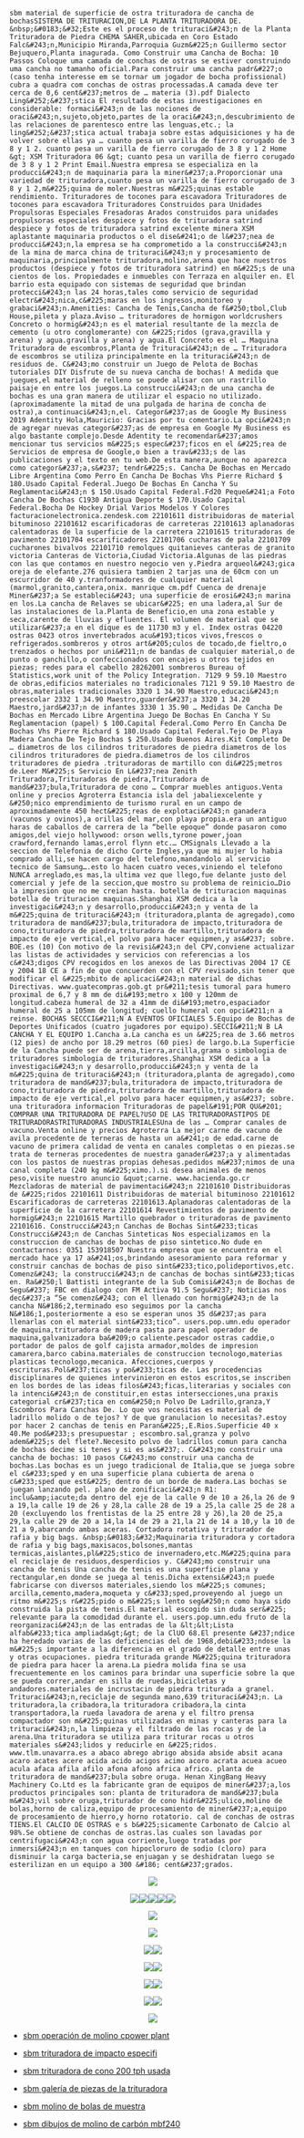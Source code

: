 
```
sbm material de superficie de ostra trituradora de cancha de bochasSISTEMA DE TRITURACION,DE LA PLANTA TRITURADORA DE. &nbsp;&#0183;&#32;Este es el proceso de trituraci&#243;n de la Planta Trituradora de Piedra CHEMA SAHER,ubicada en Coro Estado Falc&#243;n,Municipio Miranda,Parroquia Guzm&#225;n Guillermo sector Bejuquero,Planta inagurada. Como Construir uma Cancha de Bocha: 10 Passos Coloque uma camada de conchas de ostras se estiver construindo uma cancha no tamanho oficial.Para construir uma cancha padr&#227;o (caso tenha interesse em se tornar um jogador de bocha profissional) cubra a quadra com conchas de ostras processadas.A camada deve ter cerca de 0,6 cent&#237;metros de … materia (3).pdf Dialecto Ling&#252;&#237;stica El resultado de estas investigaciones en considerable: formaci&#243;n de las nociones de oraci&#243;n,sujeto,objeto,partes de la oraci&#243;n,descubrimiento de las relaciones de parentesco entre las lenguas,etc.; la ling&#252;&#237;stica actual trabaja sobre estas adquisiciones y ha de volver sobre ellas ya … cuanto pesa un varilla de fierro corugado de 3 8 y 1 2. cuanto pesa un varilla de fierro corugado de 3 8 y 1 2 Home &gt; XSM Trituradora 06 &gt; cuanto pesa un varilla de fierro corugado de 3 8 y 1 2 Print Email.Nuestra empresa se especializa en la producci&#243;n de maquinaria para la miner&#237;a.Proporcionar una variedad de trituradora,cuanto pesa un varilla de fierro corugado de 3 8 y 1 2,m&#225;quina de moler.Nuestras m&#225;quinas estable rendimiento. Trituradores de tocones para escavadora Trituradores de tocones para escavadora Trituradores Construidos para Unidades Propulsoras Especiales Fresadoras Arados construidos para unidades propulsoras especiales despiece y fotos de trituradora satrind despiece y fotos de trituradora satrind excelente minera XSM aplastante maquinaria productos o el dise&#241;o de l&#237;nea de producci&#243;n,la empresa se ha comprometido a la construcci&#243;n de la mina de marca china de trituraci&#243;n y procesamiento de maquinaria,principalmente trituradora,molino,arena que hace nuestros productos (despiece y fotos de trituradora satrind) en m&#225;s de una cientos de los. Propiedades e inmuebles con Terraza en alquiler en. El barrio esta equipado con sistemas de seguridad que brindan protecci&#243;n las 24 horas,tales como servicio de seguridad electr&#243;nica,c&#225;maras en los ingresos,monitoreo y grabaci&#243;n.Amenities: Cancha de Tenis,Cancha de f&#250;tbol,Club House,pileta y plaza.Aviso … trituradores de hormigon worldcrushers Concreto o hormig&#243;n es el material resultante de la mezcla de cemento (u otro conglomerante) con &#225;ridos (grava,gravilla y arena) y agua.gravilla y arena) y agua.El Concreto es el … Maquina Trituradora de escombros,Planta de Trituraci&#243;n de … Trituradora de escombros se utiliza principalmente en la trituraci&#243;n de residuos de. C&#243;mo construir un Juego de Pelota de Bochas tutoriales DIY Disfrute de su nueva cancha de bochas! A medida que juegues,el material de relleno se puede alisar con un rastrillo paisaje en entre los juegos.La construcci&#243;n de una cancha de bochas es una gran manera de utilizar el espacio no utilizado.(aproximadamente la mitad de una pulgada de harina de concha de ostra),a continuaci&#243;n,el. Categor&#237;as de Google My Business 2019 Adentity Hola,Mauricio: Gracias por tu comentario.La opci&#243;n de agregar nuevas categor&#237;as de empresa en Google My Business es algo bastante complejo.Desde Adentity te recomendar&#237;amos mencionar tus servicios m&#225;s espec&#237;ficos en el &#225;rea de Servicios de empresa de Google,o bien a trav&#233;s de las publicaciones y el texto en tu web.De esta manera,aunque no aparezca como categor&#237;a,s&#237; tendr&#225;s. Cancha De Bochas en Mercado Libre Argentina Como Perro En Cancha De Bochas Vhs Pierre Richard $ 180.Usado Capital Federal.Juego De Bochas En Cancha Y Su Reglamentaci&#243;n $ 150.Usado Capital Federal.Fd20 Peque&#241;a Foto Cancha De Bochas C1930 Antigua Deporte $ 170.Usado Capital Federal.Bocha De Hockey Drial Varios Modelos Y Colores facturacionelectronica.zendesk.com 22101611 distribuidoras de material bituminoso 22101612 escarificadoras de carreteras 22101613 aplanadoras calentadoras de la superficie de la carretera 22101615 trituradoras de pavimento 22101704 escarificadores 22101706 cucharas de pala 22101709 cucharones bivalvos 22101710 remolques quitanieves canteras de granito victoria Canteras de Victoria,Ciudad Victoria.Algunas de las piedras con las que contamos en nuestro negocio ven y.Piedra arqueol&#243;gica oreja de elefante.276 quisiera tambien 2 tarjas una de 60cm con un escurridor de 40 y.tranformadores de cualquier material (marmol,granito,cantera,onix. manrique cm.pdf Cuenca de drenaje Miner&#237;a Se estableci&#243; una superficie de erosi&#243;n marina en los.La cancha de Relaves se ubicar&#225; en una ladera,al Sur de las instalaciones de la.Planta de Beneficio,en una zona estable y seca,carente de lluvias y efluentes. El volumen de material que se utilizar&#237;a en el dique es de 11730 m3 y el. Index ostras 04220 ostras 0423 otros invertebrados acu&#193;ticos vivos,frescos o refrigerados.sombreros y otros art&#205;culos de tocado,de fieltro,o trenzados o hechos por uni&#211;n de bandas de cualquier material,o de punto o ganchillo,o confeccionados con encajes u otros tejidos en piezas; redes para el cabello 28262001 sombreros Bureau of Statistics,work unit of the Policy Integration. 7129 9 59.10 Maestro de obras,edificios materiales no tradicionales 7121 9 59.10 Maestro de obras,materiales tradicionales 3320 1 34.90 Maestro,educaci&#243;n preescolar 2332 1 34.90 Maestro,guarder&#237;a 3320 1 34.20 Maestro,jard&#237;n de infantes 3330 1 35.90 … Medidas De Cancha De Bochas en Mercado Libre Argentina Juego De Bochas En Cancha Y Su Reglamentacion (papel) $ 100.Capital Federal.Como Perro En Cancha De Bochas Vhs Pierre Richard $ 180.Usado Capital Federal.Tejo De Playa Madera Cancha De Tejo Bochas $ 250.Usado Buenos Aires.Kit Completo De … diametros de los cilindros trituradores de piedra diametros de los cilindros trituradores de piedra.diametros de los cilindros trituradores de piedra .trituradoras de martillo con di&#225;metros de.Leer M&#225;s Servicio En L&#237;nea Zenith Trituradora,Trituradoras de piedra,Trituradora de mand&#237;bula,Trituradora de cono … Comprar muebles antiguos.Venta online y precios Agroterra Estancia isla del jabaliexcelente y &#250;nico emprendimiento de turismo rural en un campo de aproximadamente 450 hect&#225;reas de explotaci&#243;n ganadera (vacunos y ovinos),a orillas del mar,con playa propia.era un antiguo haras de caballos de carrera de la “belle epoque” donde pasaron como amigos,del viejo hollywood: orson wells,tyrone power,joan crawford,fernando lamas,errol flynn etc.… CMSignals Llevado a la seccion de Telefonia de dicho Corte Ingles,ya que mi mujer lo habia comprado alli,se hacen cargo del telefono,mandandolo al servicio tecnico de Samsung….esto lo hacen cuatro veces,viniendo el telefono NUNCA arreglado,es mas,la ultima vez que llego,fue delante justo del comercial y jefe de la seccion,que mostro su problema de reinicio…Dio la impresion que no me creian hasta. botella de trituracion maquinas botella de trituracion maquinas.Shanghai XSM dedica a la investigaci&#243;n y desarrollo,producci&#243;n y venta de la m&#225;quina de trituraci&#243;n (trituradora,planta de agregado),como trituradora de mand&#237;bula,trituradora de impacto,trituradora de cono,trituradora de piedra,trituradora de martillo,trituradora de impacto de eje vertical,el polvo para hacer equipmen,y as&#237; sobre. BOE.es (10) Con motivo de la revisi&#243;n del CPV,conviene actualizar las listas de actividades y servicios con referencias a los c&#243;digos CPV recogidos en los anexos de las Directivas 2004 17 CE y 2004 18 CE a fin de que concuerden con el CPV revisado,sin tener que modificar el &#225;mbito de aplicaci&#243;n material de dichas Directivas. www.guatecompras.gob.gt pr&#211;tesis tumoral para humero proximal de 6,7 y 8 mm de di&#193;metro x 100 y 120mm de longitud.cabeza humeral de 32 a 41mm de di&#193;metro,espaciador humeral de 25 a 105mm de longitud; cuello humeral con opci&#211;n a reinse. BOCHAS SECCCI&#211;N A EVENTOS OFICIALES 5.Equipo de Bochas de Deportes Unificados (cuatro jugadores por equipo).SECCI&#211;N B LA CANCHA Y EL EQUIPO 1.Cancha a.La cancha es un &#225;rea de 3.66 metros (12 pies) de ancho por 18.29 metros (60 pies) de largo.b.La Superficie de la Cancha puede ser de arena,tierra,arcilla,grama o simbologia de trituradores simbologia de trituradores.Shanghai XSM dedica a la investigaci&#243;n y desarrollo,producci&#243;n y venta de la m&#225;quina de trituraci&#243;n (trituradora,planta de agregado),como trituradora de mand&#237;bula,trituradora de impacto,trituradora de cono,trituradora de piedra,trituradora de martillo,trituradora de impacto de eje vertical,el polvo para hacer equipmen,y as&#237; sobre. una trituradora informacion Trituradoras de papel&#191;POR QU&#201; COMPRAR UNA TRITURADORA DE PAPEL?USO DE LAS TRITURADORASTIPOS DE TRITURADORASTRITURADORAS INDUSTRIALESUna de las … Comprar canales de vacuno.Venta online y precios Agroterra La mejor carne de vacuno de avila procedente de terneras de hasta un a&#241;o de edad.carne de vacuno de primera calidad de venta en canales completas o en piezas.se trata de terneras procedentes de nuestra ganader&#237;a y alimentadas con los pastos de nuestras propias dehesas.pedidos m&#237;nimos de una canal completa (240 kg m&#225;ximo.).si desea animales de menos peso,visite nuestro anuncio &quot;carne. www.hacienda.go.cr Mezcladoras de material de pavimentaci&#243;n 22101610 Distribuidoras de &#225;ridos 22101611 Distribuidoras de material bituminoso 22101612 Escarificadoras de carreteras 22101613.Aplanadoras calentadoras de la superficie de la carretera 22101614 Revestimientos de pavimento de hormig&#243;n 22101615 Martillo quebrador o trituradoras de pavimento 22101616. Construcci&#243;n Canchas de Bochas Sint&#233;ticas Construcci&#243;n de Canchas Sinteticas Nos especializamos en la construccion de canchas de bochas de piso sintetico.No dude en contactarnos: 0351 153918507 Nuestra empresa que se encuentra en el mercado hace ya 17 a&#241;os,brindando asesoramiento para reformar y construir canchas de bochas de piso sint&#233;tico,polideportivos,etc. Comenz&#243; la construcci&#243;n de canchas de bochas sint&#233;ticas en. Ra&#250;l Battisti integrante de la Sub Comisi&#243;n de Bochas de Segu&#237; FBC en dialogo con FM Activa 91.5 Segu&#237; Noticias nos dec&#237;a “Se comenz&#243; con el llenado con hormig&#243;n de la cancha N&#186;2,terminado eso seguimos por la cancha N&#186;1,posteriormente a eso se esperan unos 35 d&#237;as para llenarlas con el material sint&#233;tico”. users.pop.umn.edu operador de maquina,trituradora de madera pasta para papel operador de maquina,galvanizadora ba&#209;o caliente.pescador ostras caddie,o portador de palos de golf cajista armador,moldes de impresion camarera,barco cabina.materiales de construccion tecnologo,materias plasticas tecnologo,mecanica. Afecciones,cuerpos y escrituras.Pol&#237;ticas y po&#233;ticas de. Las procedencias disciplinares de quienes intervinieron en estos escritos,se inscriben en los bordes de las ideas filos&#243;ficas,literarias y sociales con la intenci&#243;n de constituir,en estas intersecciones,una praxis categorial cr&#237;tica en com&#250;n Polvo De Ladrillo,granza,Y Escombros Para Canchas De. Lo que vos necesitas es material de ladrillo molido o de tejos? Y de que granulacion lo necesitas?.estoy por hacer 2 canchas de tenis en Paran&#225;,E.Rios.Superficie 40 x 40.Me pod&#233;s presupuestar ; escombro.sal,granza y polvo adem&#225;s del flete?.Necesito polvo de ladrillos comun para cancha de bochas decime si tenes y si es as&#237;. C&#243;mo construir una cancha de bochas: 10 pasos C&#243;mo construir una cancha de bochas.Las bochas es un juego tradicional de Italia,que se juega sobre el c&#233;sped y en una superficie plana cubierta de arena o c&#233;sped que est&#225; dentro de un borde de madera.Las bochas se juegan lanzando pel. plano de zonificaci&#243;n R1: inclu&amp;iacute;da dentro del eje de la calle 9 de 10 a 26,la 26 de 9 a 19,la calle 19 de 26 y 28,la calle 28 de 19 a 25,la calle 25 de 28 a 20 (excluyendo los frentistas de la 25 entre 28 y 26),la 20 de 25,a 29,la calle 29 de 20 a 14,la 14 de 29 a 21,la 21 de 14 a 10,y la 10 de 21 a 9,abarcando ambas aceras. Cortadora rotativa y triturador de rafia y big bags. &nbsp;&#0183;&#32;Maquinaria trituradora y cortadora de rafia y big bags,maxisacos,bolsones,mantas termicas,aislantes,pl&#225;stico de invernadero,etc.M&#225;quina para el reciclaje de residuos,desperdicios y. C&#243;mo construir una cancha de tenis Una cancha de tenis es una superficie plana y rectangular,en donde se juega al tenis.Dicha extensi&#243;n puede fabricarse con diversos materiales,siendo los m&#225;s comunes; arcilla,cemento,madera,moqueta y c&#233;sped,proveyendo al juego un ritmo m&#225;s r&#225;pido o m&#225;s lento seg&#250;n como haya sido construida la pista de tenis.El material escogido sin duda ser&#225; relevante para la comodidad durante el. users.pop.umn.edu fruto de la reorganizaci&#243;n de las entradas de la &lt;&lt;Lista alfab&#233;tica ampliada&gt;&gt; de la ClUO 68.El presente &#237;ndice ha heredado varias de las deficiencias del de 1968,debi&#233;ndose la m&#225;s importante a la diferencia en el grado de detalle entre unas y otras ocupaciones. piedra triturada grande M&#225;quina trituradora de piedra para hacer la arena.La piedra molida fina se usa frecuentemente en los caminos para brindar una superficie sobre la que se pueda correr,andar en silla de ruedas,bicicletas y andadores.materiales de incrustacin de piedra triturada a granel. Trituraci&#243;n,reciclaje de segunda mano,639 trituraci&#243;n. La trituradora,la cribadora,la trituradora cribadora,la cinta transportadora,la rueda lavadora de arena y el filtro prensa compactador son m&#225;quinas utilizadas en minas y canteras para la trituraci&#243;n,la limpieza y el filtrado de las rocas y de la arena.Una trituradora se utiliza para triturar rocas u otros materiales s&#243;lidos y reducirle en &#225;ridos. www.tlm.unavarra.es a abaco abrego abrigo absida abside absit acana acaro acates acere acida acido acigos acimo acoro acrata acuea acueo acula afaca afila afilo afona afono africa africo. planta de trituradora de mand&#237;bula sobre oruga. Henan XingBang Heavy Machinery Co.Ltd es la fabricante gran de equipos de miner&#237;a,los productos principales son: planta de trituradora de mand&#237;bula m&#243;vil sobre oruga,triturador de cono hidr&#225;ulico,molino de bolas,horno de caliza,equipo de procesamiento de miner&#237;a,equipo de procesamiento de hierro,y horno rotatorio. cal de conchas de ostras TIENS.El CALCIO DE OSTRAS e s b&#225;sicamente Carbonato de Calcio al 98%.Se obtiene de conchas de ostras.las cuales son lavadas por centrifugaci&#243;n con agua corriente,luego tratadas por inmersi&#243;n en tanques con hipocloruro de sodio (cloro) para disminuir la carga bacteria,se enjuagan y se deshidratan luego se esterilizan en un equipo a 300 &#186; cent&#237;grados. 
```

<div align="center">

<a href="https://es-crusher.shibang-china.com/github&k=sbm+material+de+superficie+de+ostra+trituradora+de+cancha+de+bochas"><img src="https://static.shibang-china.com/es/crusher/logo.jpg"></a>

<a href="https://es-crusher.shibang-china.com/github&k=sbm+material+de+superficie+de+ostra+trituradora+de+cancha+de+bochas"><img src="https://static.shibang-china.com/es/crusher/index.jpg"></a><a href="https://es-crusher.shibang-china.com/material.htmlgithub&k=sbm+material+de+superficie+de+ostra+trituradora+de+cancha+de+bochas"><img src="https://static.shibang-china.com/es/crusher/material.jpg"></a><a href="https://es-crusher.shibang-china.com/application.htmlgithub&k=sbm+material+de+superficie+de+ostra+trituradora+de+cancha+de+bochas"><img src="https://static.shibang-china.com/es/crusher/application.jpg"></a><a href="https://es-crusher.shibang-china.com/aboutus.htmlgithub&k=sbm+material+de+superficie+de+ostra+trituradora+de+cancha+de+bochas"><img src="https://static.shibang-china.com/es/crusher/aboutus.jpg"></a><a href="https://es-crusher.shibang-china.com/contact.htmlgithub&k=sbm+material+de+superficie+de+ostra+trituradora+de+cancha+de+bochas"><img src="https://static.shibang-china.com/es/crusher/contact.jpg"></a>

<a href="https://es-crusher.shibang-china.com/github&k=sbm+material+de+superficie+de+ostra+trituradora+de+cancha+de+bochas"><img src="https://static.shibang-china.com/es/crusher/banner.jpg"></a>

<a href="https://swt.shibang-china.com/github&k=sbm+material+de+superficie+de+ostra+trituradora+de+cancha+de+bochas"><img src="https://static.shibang-china.com/es/crusher/text.jpg"></a>

<a href="https://swt.shibang-china.com/github&k=sbm+material+de+superficie+de+ostra+trituradora+de+cancha+de+bochas"><img src="https://static.shibang-china.com/es/crusher/chat.jpg"></a><a href="https://es-crusher.shibang-china.com/contact.htmlgithub&k=sbm+material+de+superficie+de+ostra+trituradora+de+cancha+de+bochas"><img src="https://static.shibang-china.com/es/crusher/message.jpg"></a>

<a href="https://es-crusher.shibang-china.com/products/pe.htmlgithub&k=sbm+material+de+superficie+de+ostra+trituradora+de+cancha+de+bochas"><img src="https://static.shibang-china.com/es/crusher/pe.jpg"></a><a href="https://es-crusher.shibang-china.com/products/pf.htmlgithub&k=sbm+material+de+superficie+de+ostra+trituradora+de+cancha+de+bochas"><img src="https://static.shibang-china.com/es/crusher/pf.jpg"></a>

<a href="https://es-crusher.shibang-china.com/products/hpt.htmlgithub&k=sbm+material+de+superficie+de+ostra+trituradora+de+cancha+de+bochas"><img src="https://static.shibang-china.com/es/crusher/hpt.jpg"></a><a href="https://es-crusher.shibang-china.com/products/vsi.htmlgithub&k=sbm+material+de+superficie+de+ostra+trituradora+de+cancha+de+bochas"><img src="https://static.shibang-china.com/es/crusher/vsi.jpg"></a>

<a href="https://es-crusher.shibang-china.com/products/klv.htmlgithub&k=sbm+material+de+superficie+de+ostra+trituradora+de+cancha+de+bochas"><img src="https://static.shibang-china.com/es/crusher/klv.jpg"></a><a href="https://es-crusher.shibang-china.com/products/portable.htmlgithub&k=sbm+material+de+superficie+de+ostra+trituradora+de+cancha+de+bochas"><img src="https://static.shibang-china.com/es/crusher/portable.jpg"></a>

<a href="https://swt.shibang-china.com/github&k=sbm+material+de+superficie+de+ostra+trituradora+de+cancha+de+bochas"><img src="https://static.shibang-china.com/es/crusher/case.jpg"></a>

</div>


* [sbm operación de molino cpower plant](sbm%20operaci%C3%B3n%20de%20molino%20cpower%20plant.md)

* [sbm trituradora de impacto especifi](sbm%20trituradora%20de%20impacto%20especifi.md)

* [sbm trituradora de cono 200 tph usada](sbm%20trituradora%20de%20cono%20200%20tph%20usada.md)

* [sbm galería de piezas de la trituradora](sbm%20galer%C3%ADa%20de%20piezas%20de%20la%20trituradora.md)

* [sbm molino de bolas de muestra](sbm%20molino%20de%20bolas%20de%20muestra.md)

* [sbm dibujos de molino de carbón mbf240](sbm%20dibujos%20de%20molino%20de%20carb%C3%B3n%20mbf240.md)